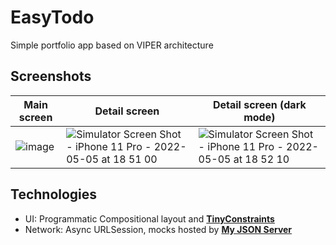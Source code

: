 # EasyTodo

Simple portfolio app based on VIPER architecture

## Screenshots

| Main screen | Detail screen | Detail screen (dark mode) |
| - | - | - |
| ![image](https://user-images.githubusercontent.com/38838291/167306762-9e8d3422-7271-42b9-989c-60446668ce7e.png) | ![Simulator Screen Shot - iPhone 11 Pro - 2022-05-05 at 18 51 00](https://user-images.githubusercontent.com/38838291/166951405-c981d4de-632e-4bf7-abfe-6cb149574996.png) | ![Simulator Screen Shot - iPhone 11 Pro - 2022-05-05 at 18 52 10](https://user-images.githubusercontent.com/38838291/166951472-c026cf63-18bb-4749-b98d-c4cfca3fe3c7.png) |

## Technologies

- UI: Programmatic Compositional layout and [**TinyConstraints**](https://github.com/roberthein/TinyConstraints)
- Network: Async URLSession, mocks hosted by [**My JSON Server**](https://my-json-server.typicode.com/)
